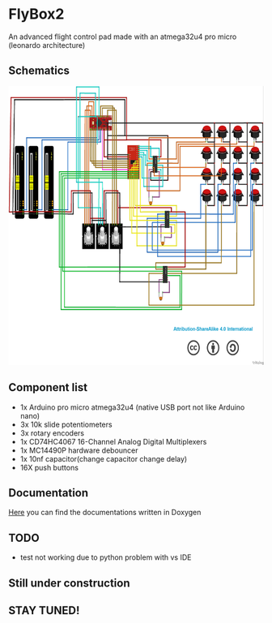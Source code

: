 # FlyBox2
An advanced flight control pad made with an atmega32u4 pro micro (leonardo architecture)



## Schematics

<p align="center">
<img src="https://github.com/mancio/FlyBox2/blob/master/fritzing/project/main_wiring.jpg" width="850" height="550" />
</p>

## Component list

* 1x Arduino pro micro atmega32u4 (native USB port not like Arduino nano)
* 3x 10k slide potentiometers
* 3x rotary encoders 
* 1x CD74HC4067 16-Channel Analog Digital Multiplexers
* 1x MC14490P hardware debouncer
* 1x 10nf capacitor(change capacitor change delay)
* 16X push buttons

## Documentation

[Here](https://github.com/mancio/FlyBox2/blob/master/docs/doxygen/html/index.html) you can find the documentations written in Doxygen 

## TODO

* test not working due to python problem with vs IDE

## Still under construction 
## STAY TUNED!
